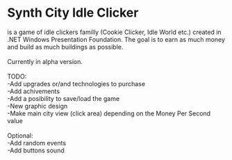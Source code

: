 # Synth City Idle Clicker
is a game of idle clickers familly (Cookie Clicker, Idle World etc.) created in .NET Windows Presentation Foundation. The goal is to earn as much money and build as much buildings as possible. </br>
</br>
Currently in alpha version.</br>
</br>
TODO:</br>
-Add upgrades or/and technologies to purchase </br>
-Add achivements</br>
-Add a posibility to save/load the game</br>
-New graphic design</br>
-Make main city view (click area) depending on the Money Per Second value</br>
</br>
Optional:</br>
-Add random events</br>
-Add buttons sound</br>
